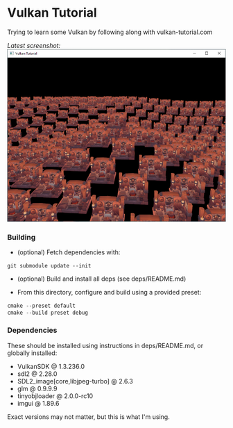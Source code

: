 Vulkan Tutorial
==================

Trying to learn some Vulkan by following along with vulkan-tutorial.com

*Latest screenshot:*
![](screenshot4.png)



### Building


- (optional) Fetch dependencies with:
```
git submodule update --init
```
- (optional) Build and install all deps (see deps/README.md)

- From this directory, configure and build using a provided preset:
```
cmake --preset default
cmake --build preset debug
```



### Dependencies

These should be installed using instructions in deps/README.md, or globally installed:
- VulkanSDK @ 1.3.236.0
- sdl2 @ 2.28.0
- SDL2_image[core,libjpeg-turbo] @ 2.6.3
- glm @ 0.9.9.9
- tinyobjloader @ 2.0.0-rc10
- imgui @ 1.89.6

Exact versions may not matter, but this is what I'm using.
